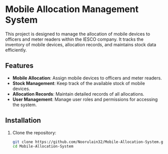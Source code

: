 # Mobile Allocation Management System

This project is designed to manage the allocation of mobile devices to officers and meter readers within the IESCO company. 
It tracks the inventory of mobile devices, allocation records, and maintains stock data efficiently.

## Features

- **Mobile Allocation**: Assign mobile devices to officers and meter readers.
- **Stock Management**: Keep track of the available stock of mobile devices.
- **Allocation Records**: Maintain detailed records of all allocations.
- **User Management**: Manage user roles and permissions for accessing the system.

## Installation

1. Clone the repository:
   ```sh
   git clone https://github.com/Noorulain32/Mobile-Allocation-System.git
   cd Mobile-Allocation-System
